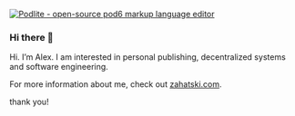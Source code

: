 [![Podlite - open-source pod6 markup language editor](https://github.com/zag/podlite-desktop/raw/master/doc/podlite-desktop.png)](https://github.com/zag/podlite-desktop)

### Hi there 👋
Hi. I’m Alex. I am interested in personal publishing, decentralized systems and software engineering.
<!-- Currently working on [Podlite](https://github.com/zag/podlite-desktop) and associated projects. -->
For more information about me, check out [zahatski.com](https://zahatski.com/).

thank you!
<!--
**zag/zag** is a ✨ _special_ ✨ repository because its `README.md` (this file) appears on your GitHub profile.

Here are some ideas to get you started:

- 🔭 I’m currently working on ...
- 🌱 I’m currently learning ...
- 👯 I’m looking to collaborate on ...
- 🤔 I’m looking for help with ...
- 💬 Ask me about ...
- 📫 How to reach me: ...
- 😄 Pronouns: ...
- ⚡ Fun fact: ...
-->
